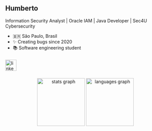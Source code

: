 <h2 align="left">Humberto</h2>

<div align="left">
  <p>Information Security Analyst | Oracle IAM | Java Developer | Sec4U Cybersecurity</p>
  <ul>
    <li>🇧🇷 São Paulo, Brasil</li>
    <li>✨ Creating bugs since 2020</li>
    <li>📚 Software engineering student</li>
  </ul>
</div>

###

<div align="left">
  <a href="https://www.linkedin.com/in/humbertoo" target="_blank">
    <img src="https://img.shields.io/static/v1?message=LinkedIn&logo=linkedin&label=&color=0077B5&logoColor=white&labelColor=&style=for-the-badge" height="35" alt="linkedin logo"/>
  </a>
</div>

###

<div align="center">
  <img src="https://github-readme-stats.vercel.app/api?hide_title=false&hide_rank=false&show_icons=true&include_all_commits=true&count_private=true&disable_animations=false&theme=dracula&locale=en&hide_border=false&username=hmberto" height="150" alt="stats graph"  />
  <img src="https://github-readme-stats.vercel.app/api/top-langs?locale=en&hide_title=false&layout=compact&card_width=320&langs_count=5&theme=dracula&hide_border=false&username=hmberto" height="150" alt="languages graph"  />
</div>

